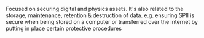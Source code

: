 Focused on securing digital and physics assets. It's also related to the storage, maintenance, retention & destruction of data.
e.g. ensuring SPII is secure when being stored on a computer or transferred over the internet by putting in place certain protective procedures 